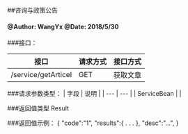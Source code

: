 ##咨询与政策公告
    
#### @Author: WangYx @Date: 2018/5/30 

###接口： 

| 接口 | 请求方式 | 接口方式 |
| ---  | --- | --- |
| /service/getArticel | GET | 获取文章 |

###请求参数类型：
| 字段 | 说明 |
| ---  | --- |
| ServiceBean |  |

###返回值类型
    Result
    
###返回值示例：
    {
        "code":"1",
        "results":{
            .
            .
            .
        },
        "desc":"...",
    }
